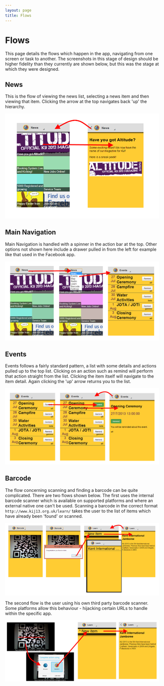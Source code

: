 ```yaml
---
layout: page
title: Flows
---
```


Flows
=====

This page details the flows which happen in the app, navigating from one screen
or task to another. The screenshots in this stage of design should be higher
fidelity than they currently are shown below, but this was the stage at which
they were designed.

News
----

This is the flow of viewing the news list, selecting a news item and then
viewing that item. Clicking the arrow at the top navigates back 'up' the
hierarchy.

![News Flow](images/flow.news.png)

Main Navigation
---------------

Main Navigation is handled with a spinner in the action bar at the top. Other
options not shown here include a drawer pulled in from the left for example like
that used in the Facebook app.

![Main Navigation Flow](images/flow.mainnav.png)

Events
------

Events follows a fairly standard pattern, a list with some details and actions
pulled up to the top list. Clicking on an action such as remind will perform
that action straight from the list. Clicking the item itself will navigate to
the item detail. Again clicking the 'up' arrow returns you to the list.

![Events Flow](images/flow.events.png)

Barcode
-------

The flow concerning scanning and finding a barcode can be quite complicated.
There are two flows shown below. The first uses the internal barcode scanner
which is available on supported platforms and where an external native one can't
be used. Scanning a barcode in the correct format
`http://www.kij13.org.uk/learn/` takes the user to the list of items which have
already been 'found' or scanned.

![Barcode Flow](images/flow.barcode.png)

The second flow is the user using his own third party barcode scanner. Some
platforms allow this behaviour - hijacking certain URLs to handle within the
specific app.

![Alternative Barcode Flow](images/flow.barcode2.png)
